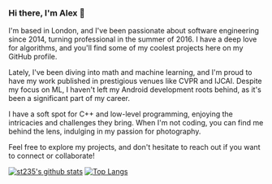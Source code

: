 ### Hi there, I'm Alex 👋

I'm based in London, and I've been passionate about software engineering since 2014, turning professional in the summer of 2016. I have a deep love for algorithms, and you'll find some of my coolest projects here on my GitHub profile.

Lately, I've been diving into math and machine learning, and I'm proud to have my work published in prestigious venues like CVPR and IJCAI. Despite my focus on ML, I haven't left my Android development roots behind, as it's been a significant part of my career.

I have a soft spot for C++ and low-level programming, enjoying the intricacies and challenges they bring. When I'm not coding, you can find me behind the lens, indulging in my passion for photography.

Feel free to explore my projects, and don't hesitate to reach out if you want to connect or collaborate!

[![st235's github stats](https://github-readme-stats.vercel.app/api?username=st235)](https://github.com/st235?tab=repositories)
[![Top Langs](https://github-readme-stats.vercel.app/api/top-langs/?username=st235&layout=compact&theme=dark&hide=ruby&langs_count=6&card_width=300&hide_border=true&bg_color=ffffff00)](https://github.com/st235?tab=repositories)
